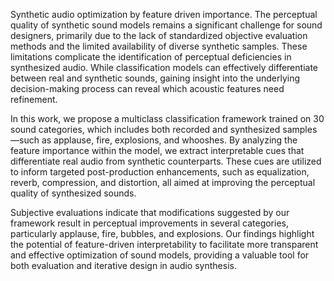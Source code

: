 Synthetic audio optimization by feature driven importance.
The perceptual quality of synthetic sound models remains a significant challenge for sound designers, primarily due to the lack of standardized objective evaluation methods and the limited availability of diverse synthetic samples. These limitations complicate the identification of perceptual deficiencies in synthesized audio. While classification models can effectively differentiate between real and synthetic sounds, gaining insight into the underlying decision-making process can reveal which acoustic features need refinement.

In this work, we propose a multiclass classification framework trained on 30 sound categories, which includes both recorded and synthesized samples—such as applause, fire, explosions, and whooshes. By analyzing the feature importance within the model, we extract interpretable cues that differentiate real audio from synthetic counterparts. These cues are utilized to inform targeted post-production enhancements, such as equalization, reverb, compression, and distortion, all aimed at improving the perceptual quality of synthesized sounds.

Subjective evaluations indicate that modifications suggested by our framework result in perceptual improvements in several categories, particularly applause, fire, bubbles, and explosions. Our findings highlight the potential of feature-driven interpretability to facilitate more transparent and effective optimization of sound models, providing a valuable tool for both evaluation and iterative design in audio synthesis.
